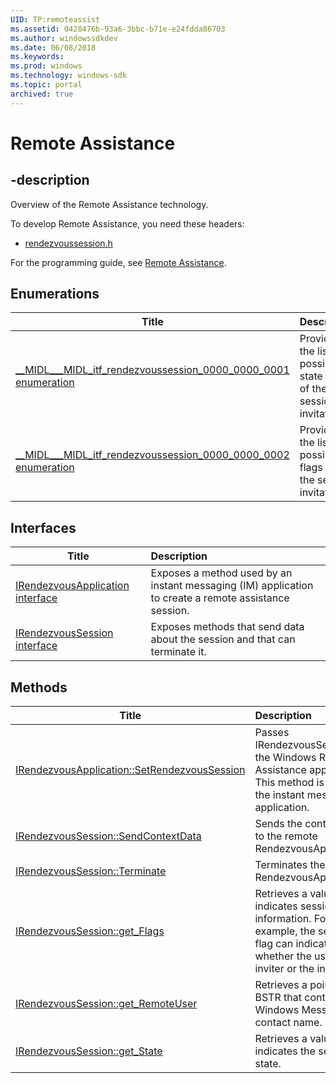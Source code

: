 ```yaml
---
UID: TP:remoteassist
ms.assetid: 0428476b-93a6-3bbc-b71e-e24fdda86703
ms.author: windowssdkdev
ms.date: 06/08/2018
ms.keywords: 
ms.prod: windows
ms.technology: windows-sdk
ms.topic: portal
archived: true
---
```


# Remote Assistance

## -description

Overview of the Remote Assistance technology.

To develop Remote Assistance, you need these headers:

 * [rendezvoussession.h](../rendezvoussession/index.md)

For the programming guide, see [Remote Assistance](/previous-versions/windows/desktop/remoteassist).

## Enumerations

| Title   | Description   |
| ---- |:---- |
| [__MIDL___MIDL_itf_rendezvoussession_0000_0000_0001 enumeration](..\rendezvoussession\ne-rendezvoussession-__midl___midl_itf_rendezvoussession_0000_0000_0001.md) | Provides the list of possible state codes of the session invitation. |
| [__MIDL___MIDL_itf_rendezvoussession_0000_0000_0002 enumeration](..\rendezvoussession\ne-rendezvoussession-__midl___midl_itf_rendezvoussession_0000_0000_0002.md) | Provides the list of possible flags for the session invitation. |

## Interfaces

| Title   | Description   |
| ---- |:---- |
| [IRendezvousApplication interface](..\rendezvoussession\nn-rendezvoussession-irendezvousapplication.md) | Exposes a method used by an instant messaging (IM) application to create a remote assistance session. |
| [IRendezvousSession interface](..\rendezvoussession\nn-rendezvoussession-irendezvoussession.md) | Exposes methods that send data about the session and that can terminate it. |

## Methods

| Title   | Description   |
| ---- |:---- |
| [IRendezvousApplication::SetRendezvousSession](..\rendezvoussession\nf-rendezvoussession-irendezvousapplication-setrendezvoussession.md) | Passes IRendezvousSession to the Windows Remote Assistance application. This method is used by the instant messaging application. |
| [IRendezvousSession::SendContextData](..\rendezvoussession\nf-rendezvoussession-irendezvoussession-sendcontextdata.md) | Sends the context data to the remote RendezvousApplication. |
| [IRendezvousSession::Terminate](..\rendezvoussession\nf-rendezvoussession-irendezvoussession-terminate.md) | Terminates the remote RendezvousApplication. |
| [IRendezvousSession::get_Flags](..\rendezvoussession\nf-rendezvoussession-irendezvoussession-get_flags.md) | Retrieves a value that indicates session information. For example, the session flag can indicate whether the user is the inviter or the invitee. |
| [IRendezvousSession::get_RemoteUser](..\rendezvoussession\nf-rendezvoussession-irendezvoussession-get_remoteuser.md) | Retrieves a pointer to a BSTR that contains the Windows Messenger contact name. |
| [IRendezvousSession::get_State](..\rendezvoussession\nf-rendezvoussession-irendezvoussession-get_state.md) | Retrieves a value that indicates the session state. |
